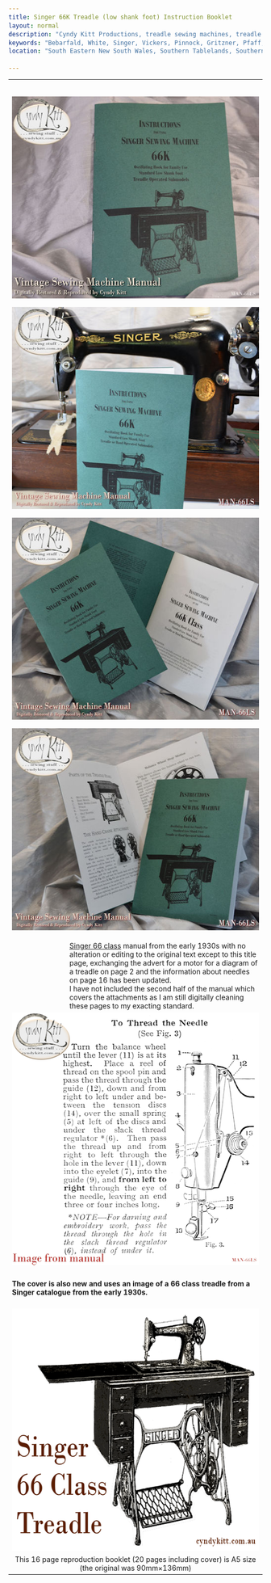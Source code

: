 ```yaml
---
title: Singer 66K Treadle (low shank foot) Instruction Booklet
layout: normal
description: "Cyndy Kitt Productions, treadle sewing machines, treadle sewing machine parts, sewing machine parts, vintage treadle sewing machines, reproduction sewing machine manuals, sewing machine manual, eco sewing"
keywords: "Bebarfald, White, Singer, Vickers, Pinnock, Gritzner, Pfaff, treadle sewing machine, vintage sewing machine, sewing machine manual"
location: "South Eastern New South Wales, Southern Tablelands, Southern Highlands, Goulburn, New South Wales, Australia.  Custom clothing and costume.  Craft accesories "

---
```


<div class="container">
<table class="table" width="800" border="0" cellspacing="4" cellpadding="3" align="center">
<tr> 
<td colspan="2" height="62"> 
<p align="center"><br>
<img src="pic/MAN-66LS.00.jpg" width="500" height="400"></p>
<p align="center"><img src="pic/MAN-66LS.01.jpg" width="500" height="400"></p>
<p align="center"><img src="pic/MAN-66LS.02.jpg" width="500" height="400"></p>
<p align="center"><img src="pic/MAN-66LS.03.jpg" width="500" height="400"></p>
</td>
</tr>
<tr> 
<td width="174">&nbsp;</td>
<td width="602"><a href="../machines/info-66-99.htm">Singer 66 class</a> manual from the early 1930s with no alteration or editing to the original text except to this title page, exchanging the advert for a motor for a diagram of a treadle on page 2 and the information about needles on page 16 has been updated.<br> I have not included the second half of the manual which covers the attachments as I am still digitally cleaning these pages to my exacting standard.</td>
</tr>
<tr> 
<td colspan="2"> 
<div align="center"><img src="pic/MAN-66LS.10.png" width="500" height="500"> 
</div>
</td>
</tr>
<tr> 
<td height="27" colspan="2"> 
<h4>The cover is also new and uses an image of a 66 class treadle from a Singer catalogue from the early 1930s.</h4>
</td>
</tr>
<tr> 
<td colspan="2"> 
<div align="center"><img src="pic/MAN-66LS.11.png" width="600" height="480"></div>
</td>
</tr>
<tr> 
<td colspan="2"> 
<div align="center">This 16 page reproduction booklet (20 pages including cover) is A5 size (the original was 90mm&times;136mm)</div>
</td>
</tr>
</table>
